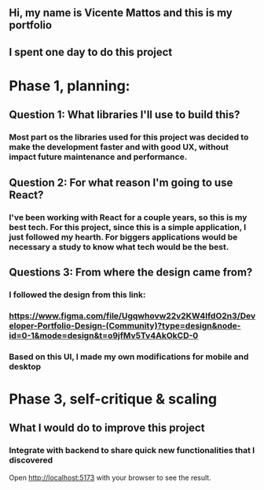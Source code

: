 ## Hi, my name is Vicente Mattos and this is my portfolio

## I spent one day to do this project

# Phase 1, planning:

## Question 1: What libraries I'll use to build this?

### Most part os the libraries used for this project was decided to make the development faster and with good UX, without impact future maintenance and performance.

## Question 2: For what reason I'm going to use React?

### I've been working with React for a couple years, so this is my best tech. For this project, since this is a simple application, I just followed my hearth. For biggers applications would be necessary a study to know what tech would be the best.

## Questions 3: From where the design came from?

### I followed the design from this link:

### https://www.figma.com/file/Ugqwhovw22v2KW4IfdO2n3/Developer-Portfolio-Design-(Community)?type=design&node-id=0-1&mode=design&t=o9jfMv5Tv4AkOkCD-0

### Based on this UI, I made my own modifications for mobile and desktop

# Phase 3, self-critique & scaling

## What I would do to improve this project

### Integrate with backend to share quick new functionalities that I discovered

Open [http://localhost:5173](http://localhost:5173) with your browser to see the result.
